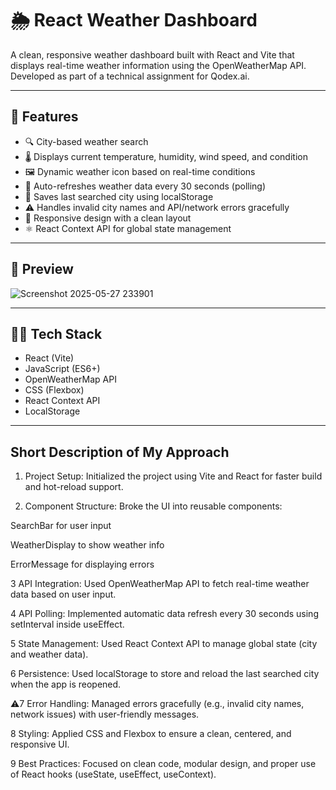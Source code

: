 # 🌦️ React Weather Dashboard

A clean, responsive weather dashboard built with React and Vite that displays real-time weather information using the OpenWeatherMap API. Developed as part of a technical assignment for Qodex.ai.

---

## 🚀 Features

- 🔍 City-based weather search
- 🌡️ Displays current temperature, humidity, wind speed, and condition
- 🖼️ Dynamic weather icon based on real-time conditions
- 🔁 Auto-refreshes weather data every 30 seconds (polling)
- 💾 Saves last searched city using localStorage
- ⚠️ Handles invalid city names and API/network errors gracefully
- 📱 Responsive design with a clean layout
- ⚛️ React Context API for global state management

---

## 📸 Preview
![Screenshot 2025-05-27 233901](https://github.com/user-attachments/assets/bd325dbd-a728-416d-9efd-5981b57c939a)



---

## 🧑‍💻 Tech Stack

- React (Vite)
- JavaScript (ES6+)
- OpenWeatherMap API
- CSS (Flexbox)
- React Context API
- LocalStorage

---

## Short Description of My Approach
 
1. Project Setup: Initialized the project using Vite and React for faster build and hot-reload support.

2. Component Structure: Broke the UI into reusable components:

SearchBar for user input

WeatherDisplay to show weather info

ErrorMessage for displaying errors

3 API Integration: Used OpenWeatherMap API to fetch real-time weather data based on user input.

4 API Polling: Implemented automatic data refresh every 30 seconds using setInterval inside useEffect.

5 State Management: Used React Context API to manage global state (city and weather data).

6 Persistence: Used localStorage to store and reload the last searched city when the app is reopened.

⚠7 Error Handling: Managed errors gracefully (e.g., invalid city names, network issues) with user-friendly messages.

8 Styling: Applied CSS and Flexbox to ensure a clean, centered, and responsive UI.

9 Best Practices: Focused on clean code, modular design, and proper use of React hooks (useState, useEffect, useContext).
